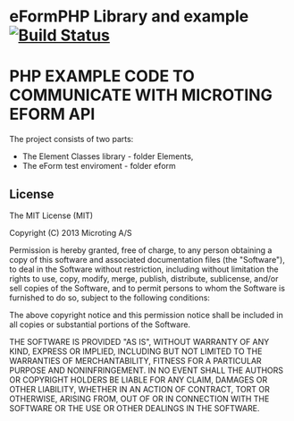 # eFormPHP Library and example [![Build Status](https://travis-ci.org/microting/eFormPHP.png)](https://travis-ci.org/microting/eFormPHP)

PHP EXAMPLE CODE TO COMMUNICATE WITH MICROTING EFORM API
================================================================

The project consists of two parts:

- The Element Classes library - folder Elements, 
- The eForm test enviroment - folder eform

## License

The MIT License (MIT)

Copyright (C) 2013 Microting A/S

Permission is hereby granted, free of charge, to any person obtaining a copy of this software and associated documentation files (the "Software"), to deal in the Software without restriction, including without limitation the rights to use, copy, modify, merge, publish, distribute, sublicense, and/or sell copies of the Software, and to permit persons to whom the Software is furnished to do so, subject to the following conditions:

The above copyright notice and this permission notice shall be included in all copies or substantial portions of the Software.

THE SOFTWARE IS PROVIDED "AS IS", WITHOUT WARRANTY OF ANY KIND, EXPRESS OR IMPLIED, INCLUDING BUT NOT LIMITED TO THE WARRANTIES OF MERCHANTABILITY, FITNESS FOR A PARTICULAR PURPOSE AND NONINFRINGEMENT. IN NO EVENT SHALL THE AUTHORS OR COPYRIGHT HOLDERS BE LIABLE FOR ANY CLAIM, DAMAGES OR OTHER LIABILITY, WHETHER IN AN ACTION OF CONTRACT, TORT OR OTHERWISE, ARISING FROM, OUT OF OR IN CONNECTION WITH THE SOFTWARE OR THE USE OR OTHER DEALINGS IN THE SOFTWARE.	